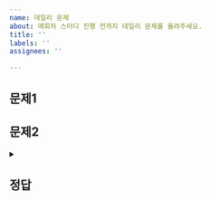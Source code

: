 ```yaml
---
name: 데일리 문제
about: 매회차 스터디 진행 전까지 데일리 문제를 올려주세요.
title: ''
labels: ''
assignees: ''

---
```


## 문제1

## 문제2

<details>
<summary><h2>정답</h2></summary>

정답을 적어주세요.
 
</details>
